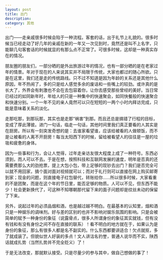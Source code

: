 ```yaml
---
layout: post
title: 出门
description:  
category: 其他
---
```


出门——走亲戚很多时候会陷于一种流程。客套的话，出于礼节上礼貌的。很多时候当已经走动了好几年的亲戚在新的一年又一次见到时，竟然还是叫不上名字，只能聊几句客套话的时候就显的有那么点不正常了。可很多时候，这却是一种真实存在的情况。

朋友圈的朋友们，一部分晒的是外出旅游过年的情况，也有一部分晒的是在老家过年的情景。年对于现在的人来说其实并不局限于传统，大家也都过的随心所欲。只是在这里，我们还是走的传统路线。只不过不知道是因为年龄的关系还是其他什么原因，年不热闹了，多的只是给人感觉多余的废话和一些嘴上的较劲。或许真的是长大了，外界会有刺激也不会在去包容着你，让你去感受那些曾经的美好。当日常已经过的如同新年时，年给人的只是一种集中的快速聚会，如同快餐般的快速聚合和快速分别。一个一年不见的亲人竟然可以只在短短的一两个小时内拜访完成，只能是意味着关系的淡化。

走那吃那，到那玩那，其实也是走那“祸害”到那。而且还总是搞错了行程的目标，变成了厚此薄彼。进门一句话，临走一句话，其他时间里我们真正要看的人其实是在厨房。所以有一刻突发奇想的是：去谁家看望谁，应该给被看的人做顿饭，而不是让被看的人离不开厨房！每当太阳西下的时候，留给被看望人的往往是一屋的垃圾和疲惫的身体。

因为一些事和行为，会让人觉得，过年走亲访友很大程度上成了一种符号。东西必须到，而人可以不去。于是在想，按照科技和互联网发展的速度，明年是否真的还需要费那么大的劲抢票，提上大包小包，带上足够的现钞去出门？我们是否完全可以就不用回家，搞个面对面对视频就可以；而对于礼行则可以直接在网上购买邮寄到家；现金的问题，则直接电子红包替代，转账给你……所以很多时候，大家看重的不是团聚，而是在这个年的节日里，能否足够的物质。人可以不见，但东西不能少！社会更新换代了，可这种不知哪朝那代留下来的面子问题却是纹丝未动的保留了下来。

另外，说起过年的必须品烟和酒，也是越过越不明白。在最基本的认知里，烟和酒只是一种娱乐的调味剂。好与差的区别的也并不影响对娱乐氛围的影响。只是会被简单的赋予一种身份的象征（说露骨点，很多人所谓身份的象征其实就钱，但有没有钱和有没有身份之间不存在直接的联系）！看不明白的地方就在于，如果认为是身份的象征，那么有很多人都是名不副实的。什么东西都要讲适合！欠点就抠，多了就成装了。但貌似世人好装的多点！文人讲沽名钓誉，普通人说华而不实，陕西话就成扎势（当然扎势并不完全贬义）了！

于是无法改变，那就默认接受。只是尽量少的参与其中，做自己想做的事了！







